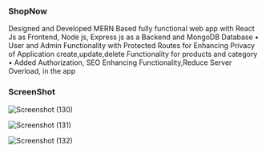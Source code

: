 ### ShopNow
 Designed and Developed MERN Based fully functional web app with
React Js as Frontend, Node js, Express js as a Backend and MongoDB
Database
• User and Admin Functionality with Protected Routes for Enhancing
Privacy of Application create,update,delete Functionality for products
and category
• Added Authorization, SEO Enhancing Functionality,Reduce Server
Overload, in the app



### ScreenShot


![Screenshot (130)](https://github.com/SuyashOP-2/Shop-Now/assets/104569186/a0e26c2b-bab1-422a-924e-6c30eb49dc26)







![Screenshot (131)](https://github.com/SuyashOP-2/Shop-Now/assets/104569186/1b76abee-685c-494e-9e2e-aaeb3322b49d)







![Screenshot (132)](https://github.com/SuyashOP-2/Shop-Now/assets/104569186/d7d4b7a1-6251-4e83-831d-436f065d18eb)


